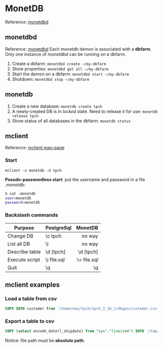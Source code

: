 MonetDB
=======

Reference: [monetdbd](https://www.monetdb.org/Documentation/monetdbd)

## monetdbd
Reference: [monetdbd](https://www.monetdb.org/Documentation/monetdbd)
Each monetdb demon is associated with a **dbfarm**. Only one instance of *monetdbd* can be running on a dbfarm.

1. Create a dbfarm: `monetdbd create ~/my-dbfarm`
2. Show properties: `monetdbd get all ~/my-dbfarm`
3. Start the demon on a dbfarm: `monetdbd start ~/my-dbfarm`
4. Shutdown: `monetdbd stop ~/my-dbfarm`

## monetdb

1. Create a new database: `monetdb create tpch`
2. A newly-created DB is in *locked* state. Need to release it for use: `monetdb release tpch`
3. Show status of all databases in the dbfarm: `monetdb status`

## mclient
Reference: [mclient man-page](https://www.monetdb.org/Documentation/mclient-man-page)

### Start

``mclient -u monetdb -d tpch``


**Pseudo-passwordless start**: put the username and password in a file *.monetdb*:
```bash
$ cat .monetdb
user=monetdb
password=monetdb
```

### Backslash commands


Purpose        | PostgreSql    | MonetDB
---------------|-------------|-----------:
Change DB      | \c tpch     | no way
List all DB    | \l          | no way
Describe table | \d [tpch]   | \d [tpch]
Execute script | \i file.sql | \\\< file.sql
Quit           | \q          | \q

## mclient examples

### Load a table from csv
```sql
COPY INTO customer from '/home/neo/tpch/tpch_2_16_1/dbgen/customer.csv' USING DELIMITERS '|','\n' NULL AS '';
```

### Export a table to csv
```sql
COPY (select encode_date(l_shipdate) from "sys"."lineitem") INTO '/tmp/lineitem.l_shipdate.txt' NULL AS '0';
```
Notice: file path must be **absolute path**.
